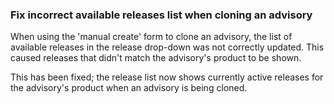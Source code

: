 ### Fix incorrect available releases list when cloning an advisory

When using the 'manual create' form to clone an advisory, the list of
available releases in the release drop-down was not correctly updated. This
caused releases that didn't match the advisory's product to be shown.

This has been fixed; the release list now shows currently active releases for
the advisory's product when an advisory is being cloned.
